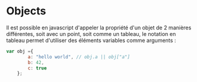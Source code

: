 # Objects

Il est possible en javascript d'appeler la propriété d'un objet de 2 manières différentes, soit avec un point, soit comme un tableau, le notation en tableau permet d'utiliser des éléments variables comme arguments :
```javascript
var obj ={
	    a: "hello world", // obj.a || obj["a"]
	    b: 42,
	    c: true
	};
```

<!--stackedit_data:
eyJoaXN0b3J5IjpbLTM3NDU1NTUyNl19
-->